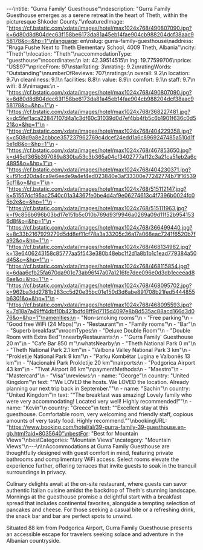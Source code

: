 ---\ntitle: "Gurra Family' Guesthouse"\ndescription: "Gurra Family Guesthouse emerges as a serene retreat in the heart of Theth, within the picturesque Shkoder County."\nfeaturedImage: "https://cf.bstatic.com/xdata/images/hotel/max1024x768/490807090.jpg?k=6d80d8d804dec63f158be6173da81a45eb14fae904cb988204dcf38aac958178&o=&hp=1"\nlanguage: en\nslug: gurra-family-guesthouse\naddress: "Rruga Fushe Next to Theth Elementary School, 4009 Theth, Albania"\ncity: "Theth"\nlocation: "Theth"\naccommodationType: "guesthouse"\ncoordinates:\n  lat: 42.39514515\n  lng: 19.77599706\nprice: "US$97"\npriceFrom: 97\nstarRating: 3\nrating: 9.2\nratingWords: "Outstanding"\nnumberOfReviews: 707\nratings:\n  overall: 9.2\n  location: 9.7\n  cleanliness: 9.1\n  facilities: 8.8\n  value: 8.9\n  comfort: 9.1\n  staff: 9.7\n  wifi: 8.9\nimages:\n  - "https://cf.bstatic.com/xdata/images/hotel/max1024x768/490807090.jpg?k=6d80d8d804dec63f158be6173da81a45eb14fae904cb988204dcf38aac958178&o=&hp=1"\n  - "https://cf.bstatic.com/xdata/images/hotel/max1024x768/368227481.jpg?k=dc5fef1aca22847107d4a1c3df60c31039d0d7ef4bb4fb5c6b1901f636c0d521&o=&hp=1"\n  - "https://cf.bstatic.com/xdata/images/hotel/max1024x768/404229358.jpg?k=c508d9a8e2cbbce357237962769c4dcef24edd1a6c8969247485a510d1f5e1d8&o=&hp=1"\n  - "https://cf.bstatic.com/xdata/images/hotel/max1024x768/467853650.jpg?k=d45df365b397089a830ba53c3b365a04cf3402777af12c3a21ca51eb2a6c4895&o=&hp=1"\n  - "https://cf.bstatic.com/xdata/images/hotel/max1024x768/404230371.jpg?k=f91cd20da4ca9e6eede9a4ef4ed023840e3af33300e77242774b71f165395cf1&o=&hp=1"\n  - "https://cf.bstatic.com/xdata/images/hotel/max1024x768/515112147.jpg?k=51557dcf95ac2540c01a34367fe0be4d4af9e06274613c4f7396b0024fc05b2e&o=&hp=1"\n  - "https://cf.bstatic.com/xdata/images/hotel/max1024x768/515111963.jpg?k=f9c856b696b03bd17e151b5c010b769d93f9946a0269a09d11f52b9541536d8f&o=&hp=1"\n  - "https://cf.bstatic.com/xdata/images/hotel/max1024x768/366499440.jpg?k=8c33b2167929279d5dd8ef11cf78a3a33205c36a17a068eac7241f6520b7fa92&o=&hp=1"\n  - "https://cf.bstatic.com/xdata/images/hotel/max1024x768/468134982.jpg?k=13e6406243158c85777aa5f543e380b48ebc1f2d1a8b1b1c1ead779384a50d45&o=&hp=1"\n  - "https://cf.bstatic.com/xdata/images/hotel/max1024x768/468115854.jpg?k=6daa6cfb25fa670da901c73ab96f47a07a1216fe7dee096e0d3db1eceead86ae&o=&hp=1"\n  - "https://cf.bstatic.com/xdata/images/hotel/max1024x768/468095702.jpg?k=962ba3dd2781b283cc5d20e35bc01e150d3d6abe891708b21fed5444855b6301&o=&hp=1"\n  - "https://cf.bstatic.com/xdata/images/hotel/max1024x768/468095593.jpg?k=7d18a7a49fff4dbf10b421bdfd8ff9d7115d4097e8b8d535ac88acd166d3d076&o=&hp=1"\namenities:\n  - "Non-smoking rooms"\n  - "Free parking"\n  - "Good free WiFi (24 Mbps)"\n  - "Restaurant"\n  - "Family rooms"\n  - "Bar"\n  - "Superb breakfast"\nroomTypes:\n  - "Deluxe Double Room"\n  - "Double Room with Extra Bed"\nnearbyRestaurants:\n  - "'Gurra Family' Guesthouse 20 m"\n  - "Cafe Bar 850 m"\nwhatsNearby:\n  - "Theth National Park 0 m"\n  - "Theth National Park 2.1 km"\n  - "Valbona Valley National Park 3 km"\n  - "Prokletije National Park 9 km"\n  - "Parku Kombëtar Lugina e Valbonës 13 km"\n  - "Nacionalni Park Prokletije 20 km"\nairports:\n  - "Podgorica Airport 43 km"\n  - "Tivat Airport 86 km"\npaymentMethods:\n  - "Maestro"\n  - "Mastercard"\n  - "Visa"\nreviews:\n  - name: "George"\n    country: "United Kingdom"\n    text: "“We LOVED the hosts. We LOVED the location. Already planning our next trip back in September.”"\n  - name: "Sachin"\n    country: "United Kingdom"\n    text: "“The breakfast was amazing! Lovely family who were very accommodating! Located very well! Highly recommended!”"\n  - name: "Kevin"\n    country: "Greece"\n    text: "“Excellent stay at this guesthouse. Comfortable room, very welcoming and friendly staff, copious amounts of very tasty food. Highly recommend.”"\nbookingURL: "https://www.booking.com/hotel/al/39-gurra-family-39-guesthouse.en-gb.html?aid=8035640"\nbestFor: "Best for Mountain Views"\nbestCategories: "Mountain Views"\ncategory: "Mountain Views"\n---\n\nAccommodations at Gurra Family Guesthouse are thoughtfully designed with guest comfort in mind, featuring private bathrooms and complimentary WiFi access. Select rooms elevate the experience further, offering terraces that invite guests to soak in the tranquil surroundings in privacy.

Culinary delights await at the on-site restaurant, where guests can savor authentic Italian cuisine amidst the backdrop of Theth's stunning landscape. Mornings at the guesthouse promise a delightful start with a breakfast spread that includes continental favorites, alongside a tempting selection of pancakes and cheese. For those seeking a casual bite or a refreshing drink, the snack bar and bar are perfect spots to unwind.

Situated 88 km from Podgorica Airport, Gurra Family Guesthouse presents an accessible escape for travelers seeking solace and adventure in the Albanian countryside.